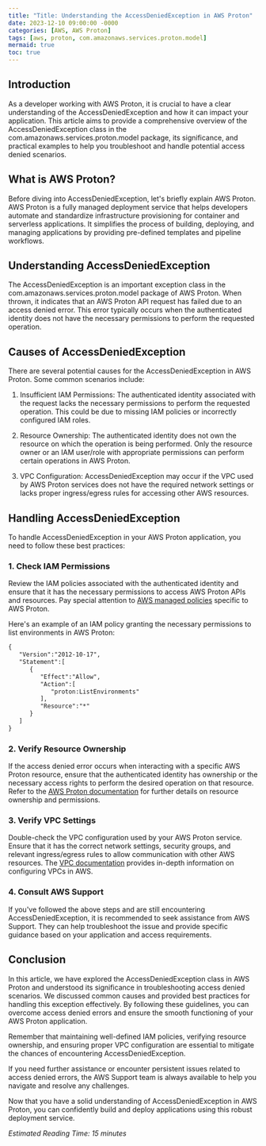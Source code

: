 ```yaml
---
title: "Title: Understanding the AccessDeniedException in AWS Proton"
date: 2023-12-10 09:00:00 -0000
categories: [AWS, AWS Proton]
tags: [aws, proton, com.amazonaws.services.proton.model]
mermaid: true
toc: true
---
```



## Introduction
As a developer working with AWS Proton, it is crucial to have a clear understanding of the AccessDeniedException and how it can impact your application. This article aims to provide a comprehensive overview of the AccessDeniedException class in the com.amazonaws.services.proton.model package, its significance, and practical examples to help you troubleshoot and handle potential access denied scenarios.

## What is AWS Proton?
Before diving into AccessDeniedException, let's briefly explain AWS Proton. AWS Proton is a fully managed deployment service that helps developers automate and standardize infrastructure provisioning for container and serverless applications. It simplifies the process of building, deploying, and managing applications by providing pre-defined templates and pipeline workflows.

## Understanding AccessDeniedException
The AccessDeniedException is an important exception class in the com.amazonaws.services.proton.model package of AWS Proton. When thrown, it indicates that an AWS Proton API request has failed due to an access denied error. This error typically occurs when the authenticated identity does not have the necessary permissions to perform the requested operation.

## Causes of AccessDeniedException
There are several potential causes for the AccessDeniedException in AWS Proton. Some common scenarios include:

1. Insufficient IAM Permissions: The authenticated identity associated with the request lacks the necessary permissions to perform the requested operation. This could be due to missing IAM policies or incorrectly configured IAM roles.

2. Resource Ownership: The authenticated identity does not own the resource on which the operation is being performed. Only the resource owner or an IAM user/role with appropriate permissions can perform certain operations in AWS Proton.

3. VPC Configuration: AccessDeniedException may occur if the VPC used by AWS Proton services does not have the required network settings or lacks proper ingress/egress rules for accessing other AWS resources.

## Handling AccessDeniedException
To handle AccessDeniedException in your AWS Proton application, you need to follow these best practices:

### 1. Check IAM Permissions
Review the IAM policies associated with the authenticated identity and ensure that it has the necessary permissions to access AWS Proton APIs and resources. Pay special attention to [AWS managed policies](https://docs.aws.amazon.com/IAM/latest/UserGuide/access_policies_managed-vs-inline.html) specific to AWS Proton.

Here's an example of an IAM policy granting the necessary permissions to list environments in AWS Proton:

```markdown
{
   "Version":"2012-10-17",
   "Statement":[
      {
         "Effect":"Allow",
         "Action":[
            "proton:ListEnvironments"
         ],
         "Resource":"*"
      }
   ]
}
```

### 2. Verify Resource Ownership
If the access denied error occurs when interacting with a specific AWS Proton resource, ensure that the authenticated identity has ownership or the necessary access rights to perform the desired operation on that resource. Refer to the [AWS Proton documentation](https://docs.aws.amazon.com/proton/latest/devguide/access-iam.html) for further details on resource ownership and permissions.

### 3. Verify VPC Settings
Double-check the VPC configuration used by your AWS Proton service. Ensure that it has the correct network settings, security groups, and relevant ingress/egress rules to allow communication with other AWS resources. The [VPC documentation](https://docs.aws.amazon.com/vpc/latest/userguide/VPC_Scenario_Gateway.html) provides in-depth information on configuring VPCs in AWS.

### 4. Consult AWS Support
If you've followed the above steps and are still encountering AccessDeniedException, it is recommended to seek assistance from AWS Support. They can help troubleshoot the issue and provide specific guidance based on your application and access requirements.

## Conclusion
In this article, we have explored the AccessDeniedException class in AWS Proton and understood its significance in troubleshooting access denied scenarios. We discussed common causes and provided best practices for handling this exception effectively. By following these guidelines, you can overcome access denied errors and ensure the smooth functioning of your AWS Proton application.

Remember that maintaining well-defined IAM policies, verifying resource ownership, and ensuring proper VPC configuration are essential to mitigate the chances of encountering AccessDeniedException.

If you need further assistance or encounter persistent issues related to access denied errors, the AWS Support team is always available to help you navigate and resolve any challenges.

Now that you have a solid understanding of AccessDeniedException in AWS Proton, you can confidently build and deploy applications using this robust deployment service.

*Estimated Reading Time: 15 minutes*